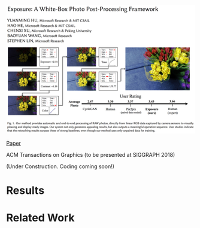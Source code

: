 <img src="web/images/teaser.jpg">

[Paper](https://arxiv.org/abs/1709.09602)

ACM Transactions on Graphics (to be presented at SIGGRAPH 2018)

(Under Construction. Coding coming soon!)


# Results

# Related Work
